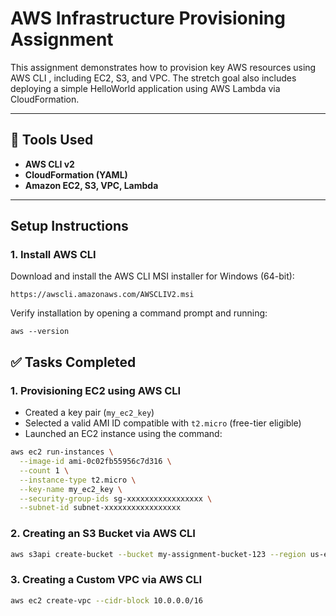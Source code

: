 # AWS Infrastructure Provisioning Assignment

This assignment demonstrates how to provision key AWS resources using AWS CLI , including EC2, S3, and VPC. The stretch goal also includes deploying a simple HelloWorld application using AWS Lambda via CloudFormation.

---

## 🚀 Tools Used

- **AWS CLI v2**
- **CloudFormation (YAML)**
- **Amazon EC2, S3, VPC, Lambda**

---

## Setup Instructions

### 1. Install AWS CLI

Download and install the AWS CLI MSI installer for Windows (64-bit):
```
https://awscli.amazonaws.com/AWSCLIV2.msi
```

Verify installation by opening a command prompt and running:
```
aws --version
```

## ✅ Tasks Completed

### 1. Provisioning EC2 using AWS CLI

- Created a key pair (`my_ec2_key`)
- Selected a valid AMI ID compatible with `t2.micro` (free-tier eligible)
- Launched an EC2 instance using the command:

```bash
aws ec2 run-instances \
  --image-id ami-0c02fb55956c7d316 \
  --count 1 \
  --instance-type t2.micro \
  --key-name my_ec2_key \
  --security-group-ids sg-xxxxxxxxxxxxxxxxx \
  --subnet-id subnet-xxxxxxxxxxxxxxxxx

```
### 2. Creating an S3 Bucket via AWS CLI
```bash
aws s3api create-bucket --bucket my-assignment-bucket-123 --region us-east-1
```
### 3. Creating a Custom VPC via AWS CLI
```bash
aws ec2 create-vpc --cidr-block 10.0.0.0/16
```



